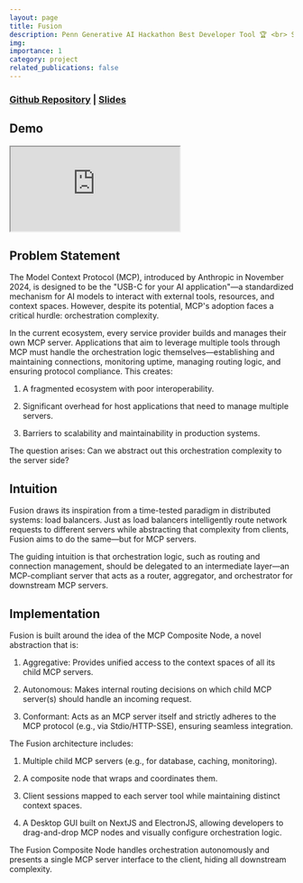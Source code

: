 ```yaml
---
layout: page
title: Fusion
description: Penn Generative AI Hackathon Best Developer Tool 🏆 <br> Server-side MCP Orchestration Platform
img:
importance: 1
category: project
related_publications: false
---
```


### [Github Repository](https://github.com/stevensusas/fusion) | [Slides](https://docs.google.com/presentation/d/1Nz4xa8kHiMg__8Uek5_Cq07a6mrCtS8q-oaCjpU1TM8/edit?usp=sharing)

## Demo

<div class="embed-responsive embed-responsive-16by9">
  <iframe class="embed-responsive-item" src="https://github.com/user-attachments/assets/f5fddd03-9dcc-45ff-80b7-9ad89c7806a3" allowfullscreen></iframe>
</div>

## Problem Statement

The Model Context Protocol (MCP), introduced by Anthropic in November 2024, is designed to be the "USB-C for your AI application"—a standardized mechanism for AI models to interact with external tools, resources, and context spaces. However, despite its potential, MCP's adoption faces a critical hurdle: orchestration complexity.

In the current ecosystem, every service provider builds and manages their own MCP server. Applications that aim to leverage multiple tools through MCP must handle the orchestration logic themselves—establishing and maintaining connections, monitoring uptime, managing routing logic, and ensuring protocol compliance. This creates:

1. A fragmented ecosystem with poor interoperability.

2. Significant overhead for host applications that need to manage multiple servers.

3. Barriers to scalability and maintainability in production systems.

The question arises: Can we abstract out this orchestration complexity to the server side?

## Intuition

Fusion draws its inspiration from a time-tested paradigm in distributed systems: load balancers. Just as load balancers intelligently route network requests to different servers while abstracting that complexity from clients, Fusion aims to do the same—but for MCP servers.

The guiding intuition is that orchestration logic, such as routing and connection management, should be delegated to an intermediate layer—an MCP-compliant server that acts as a router, aggregator, and orchestrator for downstream MCP servers.

## Implementation

Fusion is built around the idea of the MCP Composite Node, a novel abstraction that is:

1. Aggregative: Provides unified access to the context spaces of all its child MCP servers.

2. Autonomous: Makes internal routing decisions on which child MCP server(s) should handle an incoming request.

3. Conformant: Acts as an MCP server itself and strictly adheres to the MCP protocol (e.g., via Stdio/HTTP-SSE), ensuring seamless integration.

The Fusion architecture includes:

1. Multiple child MCP servers (e.g., for database, caching, monitoring).

2. A composite node that wraps and coordinates them.

3. Client sessions mapped to each server tool while maintaining distinct context spaces.

4. A Desktop GUI built on NextJS and ElectronJS, allowing developers to drag-and-drop MCP nodes and visually configure orchestration logic.

The Fusion Composite Node handles orchestration autonomously and presents a single MCP server interface to the client, hiding all downstream complexity.
